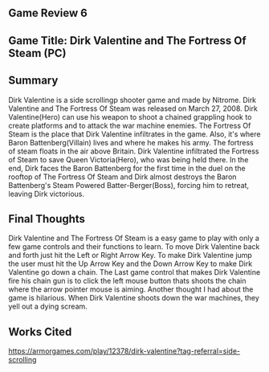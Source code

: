 ## Game Review 6

## Game Title: Dirk Valentine and The Fortress Of Steam (PC) 

## Summary

Dirk Valentine is a side scrollingp shooter game and made by Nitrome. Dirk Valentine and The Fortress Of Steam was released on March 27, 2008. Dirk Valentine(Hero) can use his weapon to shoot a chained grappling hook to create platforms and to attack the war machine enemies. The Fortress Of Steam is the place that Dirk Valentine infiltrates in the game. Also, it's where Baron Battenberg(Villain) lives and where he makes his army. The fortress of steam floats in the air above Britain. Dirk Valentine infiltrated the Fortress of Steam to save Queen Victoria(Hero), who was being held there. In the end, Dirk faces the Baron Battenberg for the first time in the duel on the rooftop of The Fortress Of Steam and Dirk almost destroys the Baron Battenberg's Steam Powered Batter-Berger(Boss), forcing him to retreat, leaving Dirk victorious.

## Final Thoughts

Dirk Valentine and The Fortress Of Steam is a easy game to play with only a few game controls and their functions to learn. To move Dirk Valentine back and forth just hit the Left or Right Arrow Key. To make Dirk Valentine jump the user must hit the Up Arrow Key and the Down Arrow Key to make Dirk Valentine go down a chain. The Last game control that makes Dirk Valentine fire his chain gun is to click the left mouse button thats shoots the chain where the arrow pointer mouse is aiming. Another thought I had about the game is hilarious. When Dirk Valentine shoots down the war machines, they yell out a dying scream.

## Works Cited

https://armorgames.com/play/12378/dirk-valentine?tag-referral=side-scrolling
 
